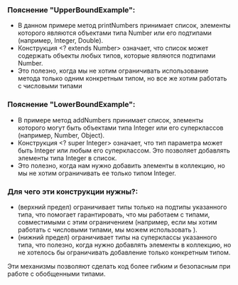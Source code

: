 ### Пояснение "UpperBoundExample":
- В данном примере метод printNumbers принимает список, элементы которого являются объектами типа Number или его подтипами (например, Integer, Double).
- Конструкция <? extends Number> означает, что список может содержать объекты любых типов, которые являются подтипами Number.
- Это полезно, когда мы не хотим ограничивать использование метода только одним конкретным типом, но все же хотим работать с числовыми типами

### Пояснение "LowerBoundExample":
- В примере метод addNumbers принимает список, элементы которого могут быть объектами типа Integer или его суперклассов (например, Number, Object).
- Конструкция <? super Integer> означает, что тип параметра может быть Integer или любым его суперклассом. Это позволяет добавлять элементы типа Integer в список.
- Это полезно, когда нам нужно добавить элементы в коллекцию, но мы не хотим ограничивать ее только типом Integer.

### Для чего эти конструкции нужны?:
- <? extends T> (верхний предел) ограничивает типы только на подтипы указанного типа, что помогает гарантировать, что мы работаем с типами, совместимыми с этим ограничением (например, если мы хотим работать с числовыми типами, мы можем использовать <? extends Number>).
- <? super T> (нижний предел) ограничивает типы на суперклассы указанного типа, что полезно, когда нужно добавлять элементы в коллекцию, но не хотелось бы ограничивать добавление только конкретным типом.
Эти механизмы позволяют сделать код более гибким и безопасным при работе с обобщенными типами.